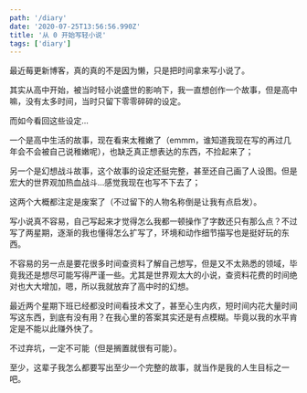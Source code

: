 ```yaml
---
path: '/diary'
date: '2020-07-25T13:56:56.990Z'
title: '从 0 开始写轻小说'
tags: ['diary']
---
```


最近莓更新博客，真的真的不是因为懒，只是把时间拿来写小说了。

其实从高中开始，被当时轻小说盛世的影响下，我一直想创作一个故事，但是高中嘛，没有太多时间，当时只留下零零碎碎的设定。

而如今看回这些设定...

一个是高中生活的故事，现在看来太稚嫩了（emmm，谁知道我现在写的再过几年会不会被自己说稚嫩呢），也缺乏真正想表达的东西，不捡起来了；

另一个是幻想战斗故事，这个故事的设定还挺完整，甚至还自己画了人设图。但是宏大的世界观加热血战斗...感觉我现在也写不下去了；

这两个大概都注定是废案了（不过留下的人物名称倒是让我有点启发）。

写小说真不容易，自己写起来才觉得怎么我都一顿操作了字数还只有那么点？不过写了两星期，逐渐的我也懂得怎么扩写了，环境和动作细节描写也是挺好玩的东西。

不容易的另一点是要花很多时间查资料了解自己想写，但是又不太熟悉的领域，毕竟我还是想尽可能写得严谨一些。尤其是世界观太大的小说，查资料花费的时间绝对也大大增加，嗯，所以我就放弃了高中时的幻想。

最近两个星期下班已经都没时间看技术文了，甚至心生内疚，短时间内花大量时间写这东西，到底有没有用？在我心里的答案其实还是有点模糊。毕竟以我的水平肯定是不能以此赚外快了。

不过弃坑，一定不可能（但是搁置就很有可能）。

至少，这辈子我怎么都要写出至少一个完整的故事，就当作是我的人生目标之一吧。
